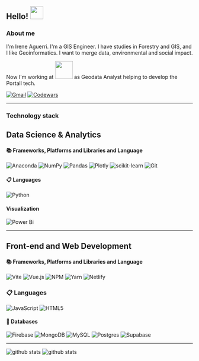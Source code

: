 ## Hello! <img src="https://raw.githubusercontent.com/MartinHeinz/MartinHeinz/master/wave.gif" width="35px"> 

### About me
I'm Irene Aguerri. I'm a GIS Engineer. I have studies in Forestry and GIS, and I like Geoinformatics. I want to merge data, environmental and social impact. 

Now I'm working at  <img src="https://user-images.githubusercontent.com/35624830/189067207-6a59cf69-03bb-4d50-9926-b3e0ec489b72.svg" width="48" href="https://github.com/INSPIDE">  as Geodata Analyst helping to develop the Portall tech.


<!--<a href="mailto:ireneaguerri@gmail.com"><img src="https://img.shields.io/badge/gmail-%23DD0031.svg?&style=flat-squared&logo=gmail&logoColor=white"/></a> -->
[![Gmail](https://img.shields.io/badge/gmail-%23DD0031.svg?&style=flat-squared&logo=gmail&logoColor=white)](mailto:ireneaguerri@gmail.com)
[![Codewars](https://img.shields.io/badge/Codewars-B1361E?style=for-the-badge&logo=codewars&logoColor=black)](https://www.codewars.com/users/iaguerri)

---

### Technology stack

## **Data Science & Analytics**
  #### 📚 Frameworks, Platforms and Libraries and Language
  ![Anaconda](https://img.shields.io/badge/Anaconda-%2344A833.svg?style=for-the-badge&logo=anaconda&logoColor=white)
  ![NumPy](https://img.shields.io/badge/numpy-%23013243.svg?style=for-the-badge&logo=numpy&logoColor=white)
  ![Pandas](https://img.shields.io/badge/pandas-%23150458.svg?style=for-the-badge&logo=pandas&logoColor=white)
  ![Plotly](https://img.shields.io/badge/Plotly-%233F4F75.svg?style=for-the-badge&logo=plotly&logoColor=white)
  ![scikit-learn](https://img.shields.io/badge/scikit--learn-%23F7931E.svg?style=for-the-badge&logo=scikit-learn&logoColor=white)
  ![Git](https://img.shields.io/badge/GIT-E44C30?style=for-the-badge&logo=git&logoColor=white)
  
  #### 📋 Languages
  ![Python](https://img.shields.io/badge/python-3670A0?style=for-the-badge&logo=python&logoColor=ffdd54)
  
  #### Visualization
  ![Power Bi](https://img.shields.io/badge/power_bi-F2C811?style=for-the-badge&logo=powerbi&logoColor=black)


---

## **Front-end and Web Development**
  #### 📚 Frameworks, Platforms and Libraries and Language
  ![Vite](https://img.shields.io/badge/vite-%23646CFF.svg?style=for-the-badge&logo=vite&logoColor=white)
  ![Vue.js](https://img.shields.io/badge/vuejs-%2335495e.svg?style=for-the-badge&logo=vuedotjs&logoColor=%234FC08D)
  ![NPM](https://img.shields.io/badge/NPM-%23000000.svg?style=for-the-badge&logo=npm&logoColor=white)
  ![Yarn](https://img.shields.io/badge/yarn-%232C8EBB.svg?style=for-the-badge&logo=yarn&logoColor=white)
  ![Netlify](https://img.shields.io/badge/netlify-%23000000.svg?style=for-the-badge&logo=netlify&logoColor=#00C7B7)
  
  ### 📋 Languages
  ![JavaScript](https://img.shields.io/badge/javascript-%23323330.svg?style=for-the-badge&logo=javascript&logoColor=%23F7DF1E)
  ![HTML5](https://img.shields.io/badge/html5-%23E34F26.svg?style=for-the-badge&logo=html5&logoColor=white)

  
  #### 💾 Databases
  ![Firebase](https://img.shields.io/badge/Firebase-039BE5?style=for-the-badge&logo=Firebase&logoColor=white)
  ![MongoDB](https://img.shields.io/badge/MongoDB-%234ea94b.svg?style=for-the-badge&logo=mongodb&logoColor=white)
  ![MySQL](https://img.shields.io/badge/mysql-%2300000f.svg?style=for-the-badge&logo=mysql&logoColor=white)
  ![Postgres](https://img.shields.io/badge/postgres-%23316192.svg?style=for-the-badge&logo=postgresql&logoColor=white)
  ![Supabase](https://img.shields.io/badge/Supabase-3ECF8E?style=for-the-badge&logo=supabase&logoColor=white) 
  
  ---
 ![github stats](https://github-readme-stats.vercel.app/api?username=iaguerri&theme=blue-green)
 ![github stats](https://github-readme-stats.vercel.app/api/top-langs/?username=iaguerri)
